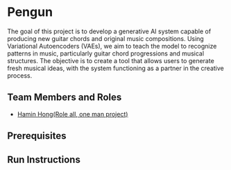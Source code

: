 # Pengun

The goal of this project is to develop a generative AI system capable of producing new guitar chords and original music compositions. Using Variational Autoencoders (VAEs), we aim to teach the model to recognize patterns in music, particularly guitar chord progressions and musical structures. The objective is to create a tool that allows users to generate fresh musical ideas, with the system functioning as a partner in the creative process.

## Team Members and Roles

* [Hamin Hong(Role all, one man project)](https://github.com/haminhong/CIS641-HW2-Hong)


## Prerequisites

## Run Instructions

